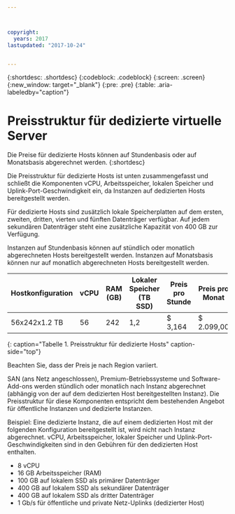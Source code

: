 ```yaml
---



copyright:
  years: 2017
lastupdated: "2017-10-24"


---
```


{:shortdesc: .shortdesc}
{:codeblock: .codeblock}
{:screen: .screen}
{:new_window: target="_blank"}
{:pre: .pre}
{:table: .aria-labeledby="caption"}

# Preisstruktur für dedizierte virtuelle Server
Die Preise für dedizierte Hosts können auf Stundenbasis oder auf Monatsbasis abgerechnet werden.
{:shortdesc}

Die Preisstruktur für dedizierte Hosts ist unten zusammengefasst und schließt die Komponenten vCPU, Arbeitsspeicher, lokalen Speicher und Uplink-Port-Geschwindigkeit ein, da Instanzen auf dedizierten Hosts bereitgestellt werden. 

Für dedizierte Hosts sind zusätzlich lokale Speicherplatten auf dem ersten, zweiten, dritten, vierten und fünften Datenträger verfügbar. Auf jedem sekundären Datenträger steht eine zusätzliche Kapazität von 400 GB zur Verfügung.

Instanzen auf Stundenbasis können auf stündlich oder monatlich abgerechneten Hosts bereitgestellt werden. Instanzen auf Monatsbasis können nur auf monatlich abgerechneten Hosts bereitgestellt werden.

| Hostkonfiguration | vCPU	| RAM (GB) | Lokaler Speicher (TB SSD) |	Preis pro Stunde | Preis pro Monat | 
| ------------------ | ---- | -------- | ---------------------- | ------------ | ------------- |
| 56x242x1.2 TB	     |  56 	|   242    |        	1,2	          |     $ 3,164   | 	$ 2.099,00    |
{: caption="Tabelle 1. Preisstruktur für dedizierte Hosts" caption-side="top"}

Beachten Sie, dass der Preis je nach Region variiert.

SAN (ans Netz angeschlossen), Premium-Betriebssysteme und Software-Add-ons werden stündlich oder monatlich nach Instanz abgerechnet (abhängig von der auf dem dedizierten Host bereitgestellten Instanz). Die Preisstruktur für diese Komponenten entspricht dem bestehenden Angebot für öffentliche Instanzen und dedizierte Instanzen. 

Beispiel: Eine dedizierte Instanz, die auf einem dedizierten Host mit der folgenden Konfiguration bereitgestellt ist, wird nicht nach Instanz abgerechnet. vCPU, Arbeitsspeicher, lokaler Speicher und Uplink-Port-Geschwindigkeiten sind in den Gebühren für den dedizierten Host enthalten. 

* 8 vCPU
* 16 GB Arbeitsspeicher (RAM)
* 100 GB auf lokalem SSD als primärer Datenträger
* 400 GB auf lokalem SSD als sekundärer Datenträger
* 400 GB auf lokalem SSD als dritter Datenträger
* 1 Gb/s für öffentliche und private Netz-Uplinks (dedizierter Host) 


